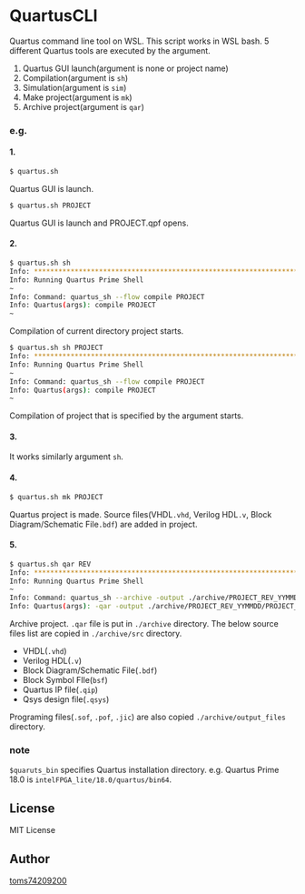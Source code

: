 # QuartusCLI

Quartus command line tool on WSL. This script works in WSL bash. 5 different Quartus tools are executed by the argument.

1. Quartus GUI launch(argument is none or project name)
1. Compilation(argument is `sh`)
1. Simulation(argument is `sim`)
1. Make project(argument is `mk`)
1. Archive project(argument is `qar`)

### e.g.

#### 1.

```bash
$ quartus.sh
```

Quartus GUI is launch.

```bash
$ quartus.sh PROJECT
```

Quartus GUI is launch and PROJECT.qpf opens.

#### 2.

```bash
$ quartus.sh sh
Info: *******************************************************************
Info: Running Quartus Prime Shell
~
Info: Command: quartus_sh --flow compile PROJECT
Info: Quartus(args): compile PROJECT
~
```

Compilation of current directory project starts.

```bash
$ quartus.sh sh PROJECT
Info: *******************************************************************
Info: Running Quartus Prime Shell
~
Info: Command: quartus_sh --flow compile PROJECT
Info: Quartus(args): compile PROJECT
~
```

Compilation of project that is specified by the argument starts.

#### 3.

It works similarly argument `sh`.

#### 4.

```bash
$ quartus.sh mk PROJECT
```

Quartus project is made. Source files(VHDL`.vhd`, Verilog HDL`.v`, Block Diagram/Schematic File`.bdf`) are added in project.

#### 5.

```bash
$ quartus.sh qar REV
Info: *******************************************************************
Info: Running Quartus Prime Shell
~
Info: Command: quartus_sh --archive -output ./archive/PROJECT_REV_YYMMDD/PROJECT_REV_YYMMDD PROJECT
Info: Quartus(args): -qar -output ./archive/PROJECT_REV_YYMMDD/PROJECT_REV_YYMMDD PROJECT
```

Archive project. `.qar` file is put in `./archive` directory. The below source files list are copied in `./archive/src` directory.

- VHDL(`.vhd`)
- Verilog HDL(`.v`)
- Block Diagram/Schematic File(`.bdf`)
- Block Symbol FIle(`bsf`)
- Quartus IP file(`.qip`)
- Qsys design file(`.qsys`)

 Programing files(`.sof`, `.pof`, `.jic`) are also copied `./archive/output_files` directory.

### note

`$quaruts_bin` specifies Quartus installation directory. e.g. Quartus Prime 18.0 is `intelFPGA_lite/18.0/quartus/bin64`.

## License

MIT License

## Author

[toms74209200](<https://github.com/toms74209200>)